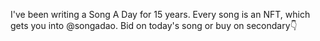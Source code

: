 I've been writing a Song A Day for 15 years. Every song is an NFT, which gets you into @songadao. Bid on today's song or buy on secondary👇
